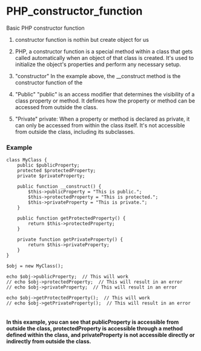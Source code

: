 # PHP_constructor_function
Basic PHP constructor function

1. constructor function is nothin but create object for us


2. PHP, a constructor function is a special method within a class that gets called automatically when an object of that class is created. It's used to initialize the object's properties and perform any necessary setup.

3. "constructor" In the example above, the __construct method is the constructor function of the 

4. "Public" "public" is an access modifier that determines the visibility of a class property or method. It defines how the property or method can be accessed from outside the class.

5. "Private" private: When a property or method is declared as private, it can only be accessed from within the class itself. It's not accessible from outside the class, including its subclasses.
### Example

```
class MyClass {
    public $publicProperty;
    protected $protectedProperty;
    private $privateProperty;

    public function __construct() {
        $this->publicProperty = "This is public.";
        $this->protectedProperty = "This is protected.";
        $this->privateProperty = "This is private.";
    }

    public function getProtectedProperty() {
        return $this->protectedProperty;
    }

    private function getPrivateProperty() {
        return $this->privateProperty;
    }
}

$obj = new MyClass();

echo $obj->publicProperty;  // This will work
// echo $obj->protectedProperty;  // This will result in an error
// echo $obj->privateProperty;  // This will result in an error

echo $obj->getProtectedProperty();  // This will work
// echo $obj->getPrivateProperty();  // This will result in an error


```

#### In this example, you can see that publicProperty is accessible from outside the class, protectedProperty is accessible through a method defined within the class, and privateProperty is not accessible directly or indirectly from outside the class.

